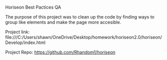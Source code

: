 Horiseon Best Pactices QA

The purpose of this project was to clean up the code by finding ways to group like elements and make the page more accesible.

Project link: file:///C:/Users/shawn/OneDrive/Desktop/homework/horiseon2.0/horiseon/Develop/index.html

Project Repo: https://github.com/Rhandom1/horiseon
